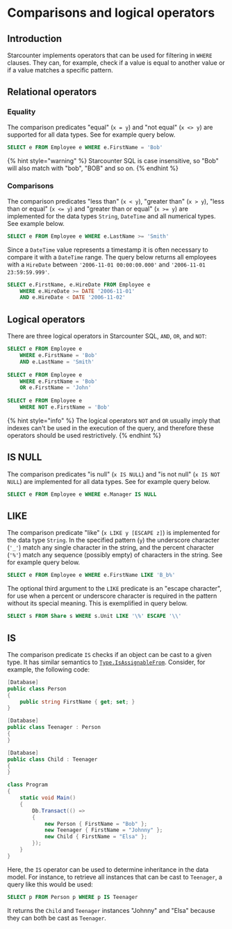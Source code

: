 # Comparisons and logical operators

## Introduction

Starcounter implements operators that can be used for filtering in `WHERE` clauses. They can, for example, check if a value is equal to another value or if a value matches a specific pattern.

## Relational operators

### Equality

The comparison predicates "equal" \(`x = y`\) and "not equal" \(`x <> y`\) are supported for all data types. See for example query below.

```sql
SELECT e FROM Employee e WHERE e.FirstName = 'Bob'
```

{% hint style="warning" %}
Starcounter SQL is case insensitive, so "Bob" will also match with "bob", "BOB" and so on.
{% endhint %}

### Comparisons

The comparison predicates "less than" \(`x < y`\), "greater than" \(`x > y`\), "less than or equal" \(`x <= y`\) and "greater than or equal" \(`x >= y`\) are implemented for the data types `String`, `DateTime` and all numerical types. See example below.

```sql
SELECT e FROM Employee e WHERE e.LastName >= 'Smith'
```

Since a `DateTime` value represents a timestamp it is often necessary to compare it with a `DateTime` range. The query below returns all employees with a `HireDate` between `'2006-11-01 00:00:00.000'` and `'2006-11-01 23:59:59.999'`.

```sql
SELECT e.FirstName, e.HireDate FROM Employee e
    WHERE e.HireDate >= DATE '2006-11-01' 
    AND e.HireDate < DATE '2006-11-02'
```

## Logical operators

There are three logical operators in Starcounter SQL, `AND`, `OR`, and `NOT`:

```sql
SELECT e FROM Employee e 
    WHERE e.FirstName = 'Bob' 
    AND e.LastName = 'Smith'
    
SELECT e FROM Employee e 
    WHERE e.FirstName = 'Bob' 
    OR e.FirstName = 'John'
    
SELECT e FROM Employee e 
    WHERE NOT e.FirstName = 'Bob'
```

{% hint style="info" %}
The logical operators `NOT` and `OR` usually imply that indexes can't be used in the execution of the query, and therefore these operators should be used restrictively.
{% endhint %}

## IS NULL

The comparison predicates "is null" \(`x IS NULL`\) and "is not null" \(`x IS NOT NULL`\) are implemented for all data types. See for example query below.

```sql
SELECT e FROM Employee e WHERE e.Manager IS NULL
```

## LIKE

The comparison predicate "like" \(`x LIKE y [ESCAPE z]`\) is implemented for the data type `String`. In the specified pattern \(`y`\) the underscore character \(`'_'`\) match any single character in the string, and the percent character \(`'%'`\) match any sequence \(possibly empty\) of characters in the string. See for example query below.

```sql
SELECT e FROM Employee e WHERE e.FirstName LIKE 'B_b%'
```

The optional third argument to the `LIKE` predicate is an "escape character", for use when a percent or underscore character is required in the pattern without its special meaning. This is exemplified in query below.

```sql
SELECT s FROM Share s WHERE s.Unit LIKE '\%' ESCAPE '\\'
```

## IS

The comparison predicate `IS` checks if an object can be cast to a given type. It has similar semantics to [`Type.IsAssignableFrom`](https://msdn.microsoft.com/en-us/library/system.type.isassignablefrom.aspx). Consider, for example, the following code:

```csharp
[Database]
public class Person
{
    public string FirstName { get; set; }
}

[Database]
public class Teenager : Person
{
}

[Database]
public class Child : Teenager
{
}

class Program
{
    static void Main()
    {
        Db.Transact(() =>
        {
            new Person { FirstName = "Bob" };
            new Teenager { FirstName = "Johnny" };
            new Child { FirstName = "Elsa" };
        });
    }
}
```

Here, the `IS` operator can be used to determine inheritance in the data model. For instance, to retrieve all instances that can be cast to `Teenager`, a query like this would be used:

```sql
SELECT p FROM Person p WHERE p IS Teenager
```

It returns the `Child` and `Teenager` instances "Johnny" and "Elsa" because they can both be cast as `Teenager`.

